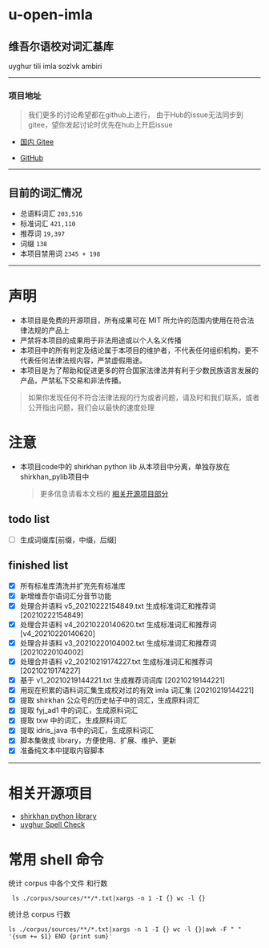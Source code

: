 # u-open-imla

## 维吾尔语校对词汇基库

uyghur tili imla sozlvk ambiri

--- 

### 项目地址

> 我们更多的讨论希望都在github上进行，
> 由于Hub的issue无法同步到gitee，望你发起讨论时优先在hub上开启issue

- [国内 Gitee](https://gitee.com/silvaq/u-open-imla)

- [GitHub](https://github.com/ishirkhan/u-open-imla)

---

## 目前的词汇情况

- 总语料词汇   ` 203,516 `
- 标准词汇    ` 421,110 `
- 推荐词     ` 19,397 `
- 词缀      ` 138 `
- 本项目禁用词 ` 2345 + 198 `

---

# 声明

- 本项目是免费的开源项目，所有成果可在 MIT 所允许的范围内使用在符合法律法规的产品上
- 严禁将本项目的成果用于非法用途或以个人名义传播
- 本项目中的所有判定及结论属于本项目的维护者，不代表任何组织机构，更不代表任何法律法规内容，严禁虚假用途。
- 本项目是为了帮助和促进更多的符合国家法律法并有利于少数民族语言发展的产品，严禁私下交易和非法传播。

> 如果你发现任何不符合法律法规的行为或者问题，请及时和我们联系，或者公开指出问题，我们会以最快的速度处理

# 注意

- 本项目code中的 shirkhan python lib 从本项目中分离，单独存放在 shirkhan_pylib项目中
  > 更多信息请看本文档的  [相关开源项目部分](https://github.com/SilvaQ/shirkhan_pylib?#%E7%9B%B8%E5%85%B3%E5%BC%80%E6%BA%90%E9%A1%B9%E7%9B%AE)

## todo list

- [ ] 生成词缀库[前缀，中缀，后缀]

## finished list

- [x] 所有标准库清洗并扩充先有标准库
- [x] 新增维吾尔语词汇分音节功能
- [x] 处理合并语料 v5_20210222154849.txt 生成标准词汇和推荐词 [20210222154849]
- [x] 处理合并语料 v4_20210220140620.txt 生成标准词汇和推荐词 [v4_20210220140620]
- [x] 处理合并语料 v3_20210220104002.txt 生成标准词汇和推荐词 [20210220104002]
- [x] 处理合并语料 v2_20210219174227.txt 生成标准词汇和推荐词 [20210219174227]
- [x] 基于 v1_20210219144221.txt 生成推荐词词库 [20210219144221]
- [x] 用现在积累的语料词汇集生成校对过的有效 imla 词汇集 [20210219144221]
- [x] 提取 shirkhan 公众号的历史帖子中的词汇，生成原料词汇
- [x] 提取 fyj_ad1 中的词汇，生成原料词汇
- [x] 提取 txw 中的词汇，生成原料词汇
- [x] 提取 idris_java 书中的词汇，生成原料词汇
- [x] 脚本集做成 library，方便使用、扩展、维护、更新
- [x] 准备纯文本中提取内容脚本

---

# 相关开源项目

- [shirkhan python library](https://github.com/SilvaQ/shirkhan_pylib)
- [uyghur Spell Check](https://github.com/gheyret/UyghurEditPP)

# 常用 shell 命令

统计 corpus 中各个文件 和行数

```shell
 ls ./corpus/sources/**/*.txt|xargs -n 1 -I {} wc -l {}
```

统计总 corpus 行数

```shell
ls ./corpus/sources/**/*.txt|xargs -n 1 -I {} wc -l {}|awk -F " "  '{sum += $1} END {print sum}'
```